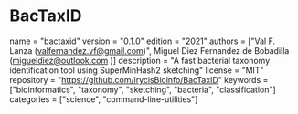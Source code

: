 # BacTaxID
name = "bactaxid"
version = "0.1.0"
edition = "2021"
authors = ["Val F. Lanza (valfernandez.vf@gmail.com)", Miguel Diez Fernandez de Bobadilla (migueldiez@outlook.com )]
description = "A fast bacterial taxonomy identification tool using SuperMinHash2 sketching"
license = "MIT"
repository = "https://github.com/irycisBioinfo/BacTaxID"
keywords = ["bioinformatics", "taxonomy", "sketching", "bacteria", "classification"]
categories = ["science", "command-line-utilities"]